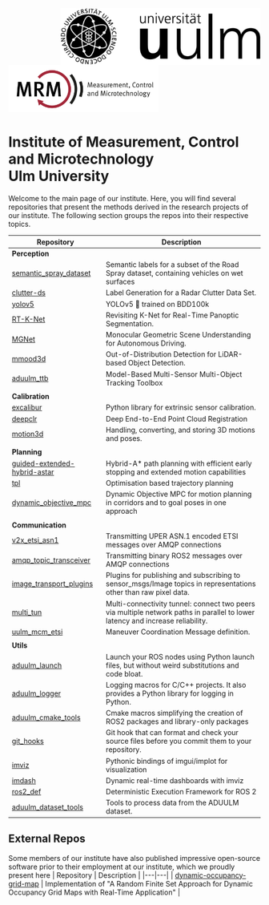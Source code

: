 <img align="right" src="https://github.com/uulm-mrm/.github/blob/main/imgs/Logo_uulm_Vorlage_100mm_schwarz_white.png" width="400">
<img src="https://github.com/uulm-mrm/.github/blob/main/imgs/Logo_MRM_Text-breit-en_white.png" width="300">

# Institute of Measurement, Control and Microtechnology <br>Ulm University
Welcome to the main page of our institute. Here, you will find several repositories that present the methods derived in the research projects of our institute.
The following section groups the repos into their respective topics.

| Repository | Description |
|---|---|
|  **Perception** |   |
|  [semantic_spray_dataset](https://github.com/aldipiroli/semantic_spray_dataset) | Semantic labels for a subset of the Road Spray dataset, containing vehicles on wet surfaces  |
|  [clutter-ds](https://github.com/uulm-mrm/clutter-ds) | Label Generation for a Radar Clutter Data Set. |
| [yolov5](https://github.com/uulm-mrm/yolov5) | YOLOv5 🚀 trained on BDD100k |
|  [RT-K-Net](https://github.com/uulm-mrm/RT-K-Net)| Revisiting K-Net for Real-Time Panoptic Segmentation. |
| [MGNet](https://github.com/uulm-mrm/MGNet) | Monocular Geometric Scene Understanding for Autonomous Driving. |
| [mmood3d](https://github.com/uulm-mrm/mmood3d) | Out-of-Distribution Detection for LiDAR-based Object Detection. |
| [aduulm_ttb](https://github.com/uulm-mrm/aduulm_ttb) | Model-Based Multi-Sensor Multi-Object Tracking Toolbox |
|  |  |
|  **Calibration** |   |
|  [excalibur](https://github.com/uulm-mrm/excalibur)| Python library for extrinsic sensor calibration.  |
| [deepclr](https://github.com/mhorn11/deepclr) | Deep End-to-End Point Cloud Registration   |
|  [motion3d](https://github.com/mhorn11/motion3d)| Handling, converting, and storing 3D motions and poses.  |
|  |  |
|  **Planning** |  |
|   [guided-extended-hybrid-astar](https://github.com/uulm-mrm/guided-extended-hybrid-astar) |  Hybrid-A* path planning with efficient early stopping and extended motion capabilities   |
|  [tpl](https://github.com/joruof/tpl) | Optimisation based trajectory planning |
|  [dynamic_objective_mpc](https://github.com/uulm-mrm/dynamic_objective_mpc) | Dynamic Objective MPC for motion planning in corridors and to goal poses in one approach  |
|  |  |
| **Communication** |  |
| [v2x_etsi_asn1](https://github.com/uulm-mrm/v2x_etsi_asn1) |  Transmitting UPER ASN.1 encoded ETSI messages over AMQP connections  |
| [amqp_topic_transceiver](https://github.com/uulm-mrm/amqp_topic_transceiver) | Transmitting binary ROS2 messages over AMQP connections |
| [image_transport_plugins](https://github.com/uulm-mrm/image_transport_plugins) | Plugins for publishing and subscribing to sensor_msgs/Image topics in representations other than raw pixel data.   |
| [multi_tun](https://github.com/uulm-mrm/multi_tun) | Multi-connectivity tunnel: connect two peers via multiple network paths in parallel to lower latency and increase reliability. |
| [uulm_mcm_etsi](https://github.com/uulm-mrm/uulm_mcm_etsi) | Maneuver Coordination Message definition. |
|  |  |
| **Utils**  |   |
| [aduulm_launch](https://github.com/uulm-mrm/aduulm_launch) | Launch your ROS nodes using Python launch files, but without weird substitutions and code bloat. |
| [aduulm_logger](https://github.com/uulm-mrm/aduulm_logger) | Logging macros for C/C++ projects. It also provides a Python library for logging in Python. |
| [aduulm_cmake_tools](https://github.com/uulm-mrm/aduulm_cmake_tools) | Cmake macros simplifying the creation of ROS2 packages and library-only packages  |
| [git_hooks](https://github.com/uulm-mrm/git_hooks) |  Git hook that can format and check your source files before you commit them to your repository. |
| [imviz](https://github.com/joruof/imviz)| Pythonic bindings of imgui/implot for visualization   |
| [imdash](https://github.com/uulm-mrm/imdash) | Dynamic real-time dashboards with imviz |
| [ros2_def](https://github.com/uulm-mrm/ros2_def) |  Deterministic Execution Framework for ROS 2  |
| [aduulm_dataset_tools](https://github.com/uulm-mrm/aduulm_dataset_tools) | Tools to process data from the ADUULM dataset. |


## External Repos
Some members of our institute have also published impressive open-source software prior to their employment at our institute, which we proudly present here
| Repository | Description |
|---|---|
| [dynamic-occupancy-grid-map](https://github.com/TheCodez/dynamic-occupancy-grid-map) | Implementation of "A Random Finite Set Approach for Dynamic Occupancy Grid Maps with Real-Time Application" |
